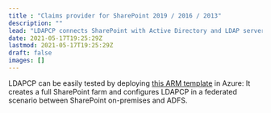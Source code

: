 ```yaml
---
title : "Claims provider for SharePoint 2019 / 2016 / 2013"
description: ""
lead: "LDAPCP connects SharePoint with Active Directory and LDAP servers to enhance the people picker with a great search experience in federated authentication."
date: 2021-05-17T19:25:29Z
lastmod: 2021-05-17T19:25:29Z
draft: false
images: []
---
```


LDAPCP can be easily tested by deploying [this ARM template](https://azure.microsoft.com/en-us/resources/templates/sharepoint-adfs/) in Azure: It creates a full SharePoint farm and configures LDAPCP in a federated scenario between SharePoint on-premises and ADFS.
